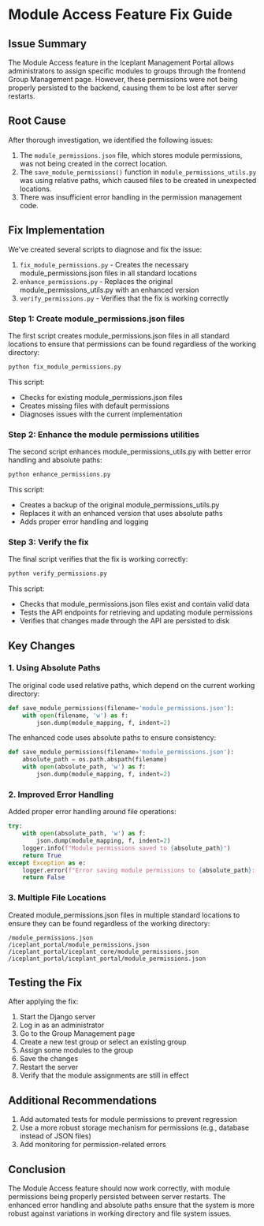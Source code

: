 # Module Access Feature Fix Guide

## Issue Summary

The Module Access feature in the Iceplant Management Portal allows administrators to assign specific modules to groups through the frontend Group Management page. However, these permissions were not being properly persisted to the backend, causing them to be lost after server restarts.

## Root Cause

After thorough investigation, we identified the following issues:

1. The `module_permissions.json` file, which stores module permissions, was not being created in the correct location.
2. The `save_module_permissions()` function in `module_permissions_utils.py` was using relative paths, which caused files to be created in unexpected locations.
3. There was insufficient error handling in the permission management code.

## Fix Implementation

We've created several scripts to diagnose and fix the issue:

1. `fix_module_permissions.py` - Creates the necessary module_permissions.json files in all standard locations
2. `enhance_permissions.py` - Replaces the original module_permissions_utils.py with an enhanced version
3. `verify_permissions.py` - Verifies that the fix is working correctly

### Step 1: Create module_permissions.json files

The first script creates module_permissions.json files in all standard locations to ensure that permissions can be found regardless of the working directory:

```python
python fix_module_permissions.py
```

This script:
- Checks for existing module_permissions.json files
- Creates missing files with default permissions
- Diagnoses issues with the current implementation

### Step 2: Enhance the module permissions utilities

The second script enhances module_permissions_utils.py with better error handling and absolute paths:

```python
python enhance_permissions.py
```

This script:
- Creates a backup of the original module_permissions_utils.py
- Replaces it with an enhanced version that uses absolute paths
- Adds proper error handling and logging

### Step 3: Verify the fix

The final script verifies that the fix is working correctly:

```python
python verify_permissions.py
```

This script:
- Checks that module_permissions.json files exist and contain valid data
- Tests the API endpoints for retrieving and updating module permissions
- Verifies that changes made through the API are persisted to disk

## Key Changes

### 1. Using Absolute Paths

The original code used relative paths, which depend on the current working directory:

```python
def save_module_permissions(filename='module_permissions.json'):
    with open(filename, 'w') as f:
        json.dump(module_mapping, f, indent=2)
```

The enhanced code uses absolute paths to ensure consistency:

```python
def save_module_permissions(filename='module_permissions.json'):
    absolute_path = os.path.abspath(filename)
    with open(absolute_path, 'w') as f:
        json.dump(module_mapping, f, indent=2)
```

### 2. Improved Error Handling

Added proper error handling around file operations:

```python
try:
    with open(absolute_path, 'w') as f:
        json.dump(module_mapping, f, indent=2)
    logger.info(f"Module permissions saved to {absolute_path}")
    return True
except Exception as e:
    logger.error(f"Error saving module permissions to {absolute_path}: {e}")
    return False
```

### 3. Multiple File Locations

Created module_permissions.json files in multiple standard locations to ensure they can be found regardless of the working directory:

```
/module_permissions.json
/iceplant_portal/module_permissions.json
/iceplant_portal/iceplant_core/module_permissions.json
/iceplant_portal/iceplant_portal/module_permissions.json
```

## Testing the Fix

After applying the fix:

1. Start the Django server
2. Log in as an administrator
3. Go to the Group Management page
4. Create a new test group or select an existing group
5. Assign some modules to the group
6. Save the changes
7. Restart the server
8. Verify that the module assignments are still in effect

## Additional Recommendations

1. Add automated tests for module permissions to prevent regression
2. Use a more robust storage mechanism for permissions (e.g., database instead of JSON files)
3. Add monitoring for permission-related errors

## Conclusion

The Module Access feature should now work correctly, with module permissions being properly persisted between server restarts. The enhanced error handling and absolute paths ensure that the system is more robust against variations in working directory and file system issues.
